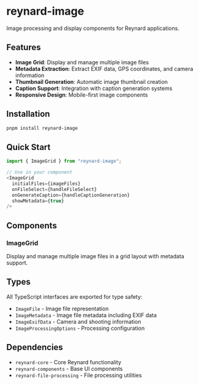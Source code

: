 # reynard-image

Image processing and display components for Reynard applications.

## Features

- **Image Grid**: Display and manage multiple image files
- **Metadata Extraction**: Extract EXIF data, GPS coordinates, and camera information
- **Thumbnail Generation**: Automatic image thumbnail creation
- **Caption Support**: Integration with caption generation systems
- **Responsive Design**: Mobile-first image components

## Installation

```bash
pnpm install reynard-image
```

## Quick Start

```typescript
import { ImageGrid } from "reynard-image";

// Use in your component
<ImageGrid
  initialFiles={imageFiles}
  onFileSelect={handleFileSelect}
  onGenerateCaption={handleCaptionGeneration}
  showMetadata={true}
/>
```

## Components

### ImageGrid

Display and manage multiple image files in a grid layout with metadata support.

## Types

All TypeScript interfaces are exported for type safety:

- `ImageFile` - Image file representation
- `ImageMetadata` - Image file metadata including EXIF data
- `ImageExifData` - Camera and shooting information
- `ImageProcessingOptions` - Processing configuration

## Dependencies

- `reynard-core` - Core Reynard functionality
- `reynard-components` - Base UI components
- `reynard-file-processing` - File processing utilities
